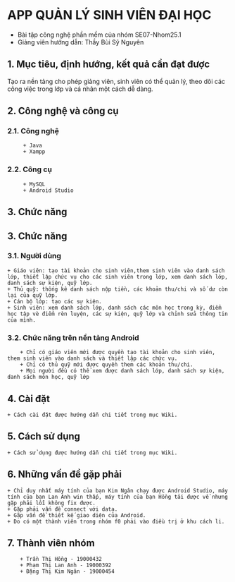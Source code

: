 # APP QUẢN LÝ SINH VIÊN ĐẠI HỌC
  + Bài tập công nghệ phần mềm của nhóm SE07-Nhom25.1
  + Giảng viên hướng dẫn: Thầy Bùi Sỹ Nguyên
 
 ## 1. Mục tiêu, định hướng, kết quả cần đạt được
  Tạo ra nền tảng cho phép giảng viên, sinh viên có thể quản lý, theo dõi các công việc trong lớp và cá nhân một cách dễ dàng.

## 2. Công nghệ và công cụ
### 2.1. Công nghệ
         + Java
         + Xampp
	 
### 2.2. Công cụ
         + MySQL
         + Android Studio
            
## 3. Chức năng
## 3. Chức năng
### 3.1. Người dùng
	+ Giáo viên: tạo tài khoản cho sinh viên,them sinh viên vào danh sách lớp, thiết lập chức vụ cho các sinh viên trong lớp, xem danh sách lớp, danh sách sự kiện, quỹ lớp.
	+ Thủ quỹ: thống kê danh sách nộp tiền, các khoản thu/chi và số dư còn lại của quỹ lớp.
	+ Cán bộ lớp: tạo các sự kiện.
	+ Sinh viên: xem danh sách lớp, danh sách các môn học trong kỳ, điểm học tập vè điểm rèn luyện, các sự kiện, quỹ lớp và chỉnh sửa thông tin của mình.

### 3.2. Chức năng trên nền tảng Android
        + Chỉ có giáo viên mới được quyền tạo tài khoản cho sinh viên, them sinh viên vào danh sách và thiết lập các chức vụ.
        + Chỉ có thủ quỹ mới được quyền them các khoản thu/chi.
        + Mọi người đều có thể xem được danh sách lớp, danh sách sự kiện, danh sách môn học, quỹ lớp

## 4. Cài đặt
	+ Cách cài đặt được hướng dẫn chi tiết trong mục Wiki.
	
## 5. Cách sử dụng
	+ Cách sử dụng được hướng dẫn chi tiết trong mục Wiki.
	
## 6. Những vấn đề gặp phải
	+ Chỉ duy nhất máy tính của bạn Kim Ngân chạy được Android Studio, máy tính của bạn Lan Anh win thấp, máy tính của bạn Hồng tải được về nhưng gặp phải lỗi không fix được.
	+ Gặp phải vấn đề connect với data.
	+ Gặp vấn đề thiết kế giao diện của Android. 
	+ Do có một thành viên trong nhóm f0 phải vào điều trị ở khu cách li.
	
## 7. Thành viên nhóm
        + Trần Thị Hồng - 19000432
        + Phạm Thị Lan Anh - 19000392
        + Đặng Thị Kim Ngân - 19000454

